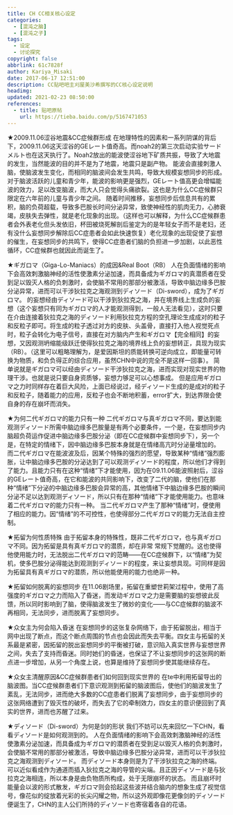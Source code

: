 ```yaml
---
title: CH CC相关核心设定
categories:
  - [混沌之脑]
  - [混沌之子]
tags:
  - 设定
  - 讨论探究
copyright: false
abbrlink: 61c7828f
author: Kariya_Misaki
date: 2017-06-17 12:51:00
description: CC贴吧吧主刈屋美沙希撰写的CC核心设定说明
headimg:
updated: 2021-02-23 08:50:00
references:
  - title: 贴吧原帖
    url: https://tieba.baidu.com/p/5167471053
---
```

★2009.11.06涩谷地震&CC症候群形成
在地理特性的因素和一系列阴谋的背后下，2009.11.06这天涩谷的GEレート值奇高。而noah2的第三次启动实验サードメルト也在这天执行了。Noah2放出的能波使涩谷地下矿质共振，导致了大地震的发生，当然能波的目的并不是为了地震，地震只是副产物。
能波会直接刺激人脑，使脑波发生变化，而相同的脑波间会发生共鸣，导致大规模妄想同步的形成。对于脑波活跃的儿童和青少年，能波的影响更是强烈，GEレート值高更会增幅能波的效力，足以改变脑波，而大人只会觉得头痛欲裂。这也是为什么CC症候群只限定在六年前的儿童与青少年之间。
随着时间推移，妄想同步后信息共有的累积，脑的负荷超载，导致多巴胺长时间分泌异常，致使神经性的肌肉无力，心肺衰竭，皮肤失去弹性，就是老化现象的出现。（这样也可以解释，为什么CC症候群患者会外表老化但头发依旧，杯田被烧死解剖后鉴定为的是年轻女子而不是老妇，还有没什么妄想同步解除后CC症患者会如此快速恢复）老化现象的出现促使了妄想的催生，在妄想同步的共鸣下，使得CC症患者们脑的负担进一步加剧，以此恶性循环，CC症候群也就因此而诞生了。

★ギガロマ（Giga-Lo-Maniacs）的成因&Real Boot（RB）
人在负面情绪的影响下会高效刺激脑神经的活性使激素分泌加速，而具备成为ギガロマ的真潜质者在受到足以毁灭人格的负刺激时，会使脑不常用的那部分被激活，导致中脑边缘多巴胺分泌异常，进而可以干涉狄拉克之海观测到ディソード（Di-sword），成为了ギガロマ。
的妄想经由ディソード可以干涉到狄拉克之海，并在境界线上生成负的妄想（这个妄想只有同为ギガロマ的人才能观测得到，一般人无法看见），这时只要在介由连接着狄拉克之海的ディソード利用狄拉克方程的空孔理论生成成对的粒子和反粒子即可。将生成的粒子透过对方的皮肤、头盖骨，直接打入他人视觉死点时，粒子会转化为电子信号，直接在对方脑内产生和ギガロマ【完全相同】的妄想，又因观测坍缩能级跃迁使得狄拉克之海的境界线上负的妄想转正，具现为现实（RB）。（这里可以粗略理解为，是爱因斯坦的质能转换可逆向成立，即能量可转换为物质，和负负得正的综合应用，虽然CHN中说的完全不是这样一回事）。
简单说就是ギガロマ可以经由ディソード干涉狄拉克之海，进而实现对现实世界的物理干涉。也就是说只要自身资质够，妄想力够足可以心想事成。
但是应用ギガロマ之力时同样存在着巨大风险，上面已经说过，经ディソード生成的是成对的粒子和反粒子，随着能力的应用，反粒子也会不断地积蓄，error扩大，到达界限会使自身的存在崩坏而消失。

★为何二代ギガロマ的能力只有一种
二代ギガロマ与真ギガロマ不同，要达到能观测ディソード所需中脑边缘多巴胺量是有两个必要条件，一个是，在妄想同步内脑超负荷运作促进中脑边缘多巴胺分泌（即在CC症候群中妄想同步下），另一个是，在特定的情绪下，因中脑边缘多巴胺本身就是在情绪高亢时分泌量增加的。
而二代ギガロマ在能波波及后，因某个特殊的强烈的愿望，导致某种“情绪”强烈膨胀，让中脑边缘多巴胺的分泌达到了可以观测ディソード的程度，所以他们才得到了能力。且能力只有在这种“情绪”下才能使用，因为在09.11.06能波照射后，涩谷的GEレート值奇高，在它和能波的共同影响下，改变了二代的脑，使他们在那种“情绪”下分泌的中脑边缘多巴胺会异常的高，其他情绪下中脑边缘多巴胺的瞬间分泌不足以达到观测ディソード，所以只有在那种“情绪”下才能使用能力。也意味着二代ギガロマ的能力只有一种。
当二代ギガロマ产生了那种“情绪”时，便使用了相应的能力。因“情绪”的不可控性，也使得部分二代ギガロマ的能力无法自主控制。

★拓留为何性质特殊
由于拓留本身的特殊性，既非二代ギガロマ，也与真ギガロマ不同。因为拓留是具有真ギガロマ的潜质，却在非常
常规下觉醒的。这也使得他使用能力时，无法脱出二代ギガロマ的范畴——在CC症候群下，以“情绪”为契机，使多巴胺分泌得能达到观测到ディソード的程度，来让妄想具现。可同样是因为拓留具有真ギガロマ的潜质，所以他能使用的能力也绝非一种。

★拓留如何脱离的妄想同步
在11.06剧场里，拓留在重塑世莉架过程中，使用了高强度的ギガロマ之力而陷入了昏迷，而发动ギガロマ之力是需要脑的妄想彼此反馈，所以同时影响到了脑，使得脑波发生了微妙的变化——与CC症候群的脑波不再相同，无法同步，进而脱离了妄想同步。

★众女主为何会陷入昏迷
在妄想同步的这张复杂网络下，由于拓留脱出，相当于网中出现了断点，而这个断点周围的节点也会因此而失去平衡。四女主与拓留的关系最是紧密，因拓留的脱出妄想同步的平衡被打破，意识陷入真实世界与妄想世界之间，失去了支持而昏迷。同时她们的昏迷，也保证了不让妄想同步的这张网的断点进一步增加，从另一个角度上说，也算是维持了妄想同步使其能继续存在。

★众女主清醒原因&CC症候群患者们如何回到现实世界的
在te中利用拓留导出的脑波图。当CC症候群患者们下意识观测到拓留的脑波图后，使他们的脑波发生了紊乱，无法同步，进而绝大多数的CC症患者们脱离了妄想同步，由于妄想同步的这张网络遭到了毁灭性的破坏，而失去了它的牵制效力，四女主的意识便回到了真实的世界，进而也苏醒了过来。

★ディソード（Di-sword）为何是剑的形状
我们不妨可以先来回忆一下CHN，看看ディソード是如何观测到的。
人在负面情绪的影响下会高效刺激脑神经的活性使激素分泌加速，而具备成为ギガロマ的潜质者在受到足以毁灭人格的负刺激时，会使脑不常用的那部分被激活，导致中脑边缘多巴胺分泌异常，进而可以干涉狄拉克之海观测到ディソード。
而ディソード本身则是为了干涉狄拉克之海的终端。可以近似看成作为通道而插入狄拉克之海的导管的尖端。且正因ディソード是与狄拉克之海相连，所以本身是由负物质所构成，处于无限崩坏的状态。
而且崩坏时能量会以波的形式散发，ギガロマ则会拾起这些波并结合脑内的想象生成了视觉信号，像花似的绽放着光彩的长尖闪耀之物，所以这外观即像花更像剑的ディソード便诞生了，CHN的主人公们所持的ディソード也寄宿着各自的花语。
